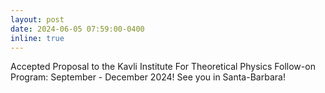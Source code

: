 ```yaml
---
layout: post
date: 2024-06-05 07:59:00-0400
inline: true
---
```


Accepted Proposal to the Kavli Institute For Theoretical Physics Follow-on Program: September - December 2024! See you in Santa-Barbara!